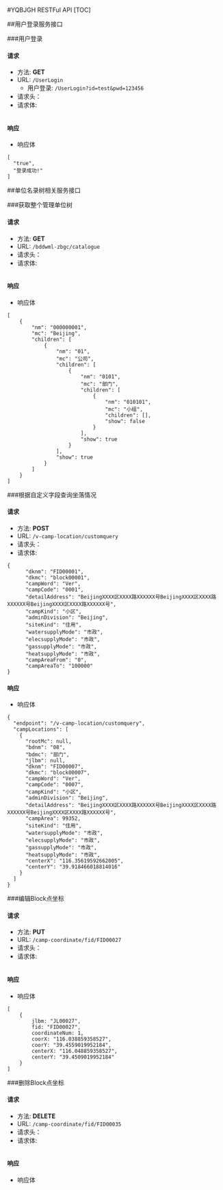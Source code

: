 #YQBJGH RESTFul API
[TOC]

##用户登录服务接口

###用户登录

#### 请求
- 方法: **GET**
- URL:  ```/UserLogin```
    - 用户登录:  ```/UserLogin?id=test&pwd=123456```
- 请求头：
- 请求体:
```
```

#### 响应
- 响应体
```
[
  "true",
  "登录成功!"
]
```

##单位名录树相关服务接口

###获取整个管理单位树

#### 请求
- 方法: **GET**
- URL:  ```/bddwml-zbgc/catalogue```
- 请求头：
- 请求体:
```
```

#### 响应
- 响应体
```
[
    {
        "nm": "000000001",
        "mc": "Beijing",
        "children": [
            {
                "nm": "01",
                "mc": "公司",
                "children": [
                    {
                        "nm": "0101",
                        "mc": "部门",
                        "children": [
                            {
                                "nm": "010101",
                                "mc": "小组",
                                "children": [],
                                "show": false
                            }
                        ],
                        "show": true
                    }
                ],
                "show": true
            }
        ]
    }
]

```

###根据自定义字段查询坐落情况

#### 请求
- 方法: **POST**
- URL:  ```/v-camp-location/customquery```
- 请求头：
- 请求体:
```
{
      "dknm": "FID00001",
      "dkmc": "block00001",
      "campWord": "Ver",
      "campCode": "0001",
      "detailAddress": "BeijingXXXX区XXXX路XXXXXX号BeijingXXXX区XXXX路XXXXXX号BeijingXXXX区XXXX路XXXXXX号",
      "campKind": "小区",
      "adminDivision": "Beijing",
      "siteKind": "住用",
      "watersupplyMode": "市政",
      "elecsupplyMode": "市政",
      "gassupplyMode": "市政",
      "heatsupplyMode": "市政",
      "campAreaFrom": "0",
      "campAreaTo": "100000"
}
```

#### 响应
- 响应体
```
{
  "endpoint": "/v-camp-location/customquery",
  "campLocations": [
    {
      "rootMc": null,
      "bdnm": "08",
      "bdmc": "部门",
      "jlbm": null,
      "dknm": "FID00007",
      "dkmc": "block00007",
      "campWord": "Ver",
      "campCode": "0007",
      "campKind": "小区",
      "adminDivision": "Beijing",
      "detailAddress": "BeijingXXXX区XXXX路XXXXXX号BeijingXXXX区XXXX路XXXXXX号BeijingXXXX区XXXX路XXXXXX号",
      "campArea": 99352,
      "siteKind": "住用",
      "watersupplyMode": "市政",
      "elecsupplyMode": "市政",
      "gassupplyMode": "市政",
      "heatsupplyMode": "市政",
      "centerX": "116.35619592662005",
      "centerY": "39.918466018814016"
    }
  ]
}   
```

###编辑Block点坐标

#### 请求
- 方法: **PUT**
- URL:  ```/camp-coordinate/fid/FID00027```
- 请求头：
- 请求体:
```
```

#### 响应
- 响应体
```
[
    {
        jlbm: "JL00027",
		fid: "FID00027",
		coordinateNum: 1,
		coorX: "116.038859358527",
		coorY: "39.4559019952184",
		centerX: "116.048859358527",
		centerY: "39.4509019952184"
    }
]  
```

###删除Block点坐标

#### 请求
- 方法: **DELETE**
- URL:  ```/camp-coordinate/fid/FID00035```
- 请求头：
- 请求体:
```
```

#### 响应
- 响应体
```
 
```
